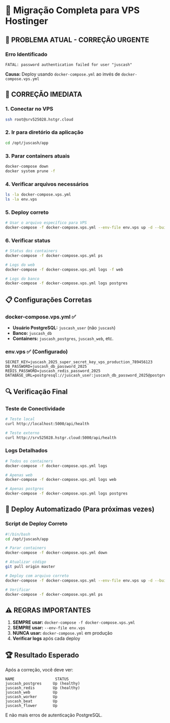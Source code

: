 # 🚀 Migração Completa para VPS Hostinger

## 🚨 PROBLEMA ATUAL - CORREÇÃO URGENTE

### Erro Identificado
```
FATAL: password authentication failed for user "juscash"
```

**Causa:** Deploy usando `docker-compose.yml` ao invés de `docker-compose.vps.yml`

## 🔧 CORREÇÃO IMEDIATA

### 1. Conectar no VPS
```bash
ssh root@srv525028.hstgr.cloud
```

### 2. Ir para diretório da aplicação
```bash
cd /opt/juscash/app
```

### 3. Parar containers atuais
```bash
docker-compose down
docker system prune -f
```

### 4. Verificar arquivos necessários
```bash
ls -la docker-compose.vps.yml
ls -la env.vps
```

### 5. Deploy correto
```bash
# Usar o arquivo específico para VPS
docker-compose -f docker-compose.vps.yml --env-file env.vps up -d --build
```

### 6. Verificar status
```bash
# Status dos containers
docker-compose -f docker-compose.vps.yml ps

# Logs do web
docker-compose -f docker-compose.vps.yml logs -f web

# Logs do banco
docker-compose -f docker-compose.vps.yml logs postgres
```

## 📋 Configurações Corretas

### docker-compose.vps.yml ✅
- **Usuário PostgreSQL:** `juscash_user` (não `juscash`)
- **Banco:** `juscash_db`
- **Containers:** `juscash_postgres`, `juscash_web`, etc.

### env.vps ✅ (Configurado)
```env
SECRET_KEY=juscash_2025_super_secret_key_vps_production_789456123
DB_PASSWORD=juscash_db_password_2025
REDIS_PASSWORD=juscash_redis_password_2025
DATABASE_URL=postgresql://juscash_user:juscash_db_password_2025@postgres:5432/juscash_db
```

## 🔍 Verificação Final

### Teste de Conectividade
```bash
# Teste local
curl http://localhost:5000/api/health

# Teste externo
curl http://srv525028.hstgr.cloud:5000/api/health
```

### Logs Detalhados
```bash
# Todos os containers
docker-compose -f docker-compose.vps.yml logs

# Apenas web
docker-compose -f docker-compose.vps.yml logs web

# Apenas postgres
docker-compose -f docker-compose.vps.yml logs postgres
```

## 🚀 Deploy Automatizado (Para próximas vezes)

### Script de Deploy Correto
```bash
#!/bin/bash
cd /opt/juscash/app

# Parar containers
docker-compose -f docker-compose.vps.yml down

# Atualizar código
git pull origin master

# Deploy com arquivo correto
docker-compose -f docker-compose.vps.yml --env-file env.vps up -d --build

# Verificar
docker-compose -f docker-compose.vps.yml ps
```

## ⚠️ REGRAS IMPORTANTES

1. **SEMPRE usar:** `docker-compose -f docker-compose.vps.yml`
2. **SEMPRE usar:** `--env-file env.vps`
3. **NUNCA usar:** `docker-compose.yml` em produção
4. **Verificar logs** após cada deploy

## 🏆 Resultado Esperado

Após a correção, você deve ver:
```
NAME                  STATUS
juscash_postgres     Up (healthy)
juscash_redis        Up (healthy)
juscash_web          Up
juscash_worker       Up
juscash_beat         Up
juscash_flower       Up
```

E não mais erros de autenticação PostgreSQL. 